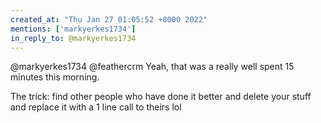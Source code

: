 ```yaml
---
created_at: "Thu Jan 27 01:05:52 +0000 2022"
mentions: ['markyerkes1734']
in_reply_to: @markyerkes1734
---
```


@markyerkes1734 @feathercrm Yeah, that was a really well spent 15 minutes this morning. 

The trick: find other people who have done it better and delete your stuff and replace it with a 1 line call to theirs lol